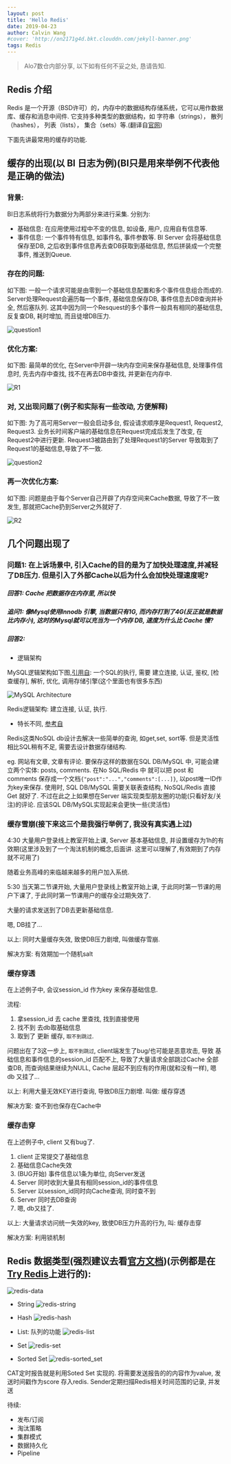 ```yaml
---
layout: post
title: 'Hello Redis'
date: 2019-04-23
author: Calvin Wang
#cover: 'http://on2171g4d.bkt.clouddn.com/jekyll-banner.png'
tags: Redis
---
```


> Alo7数仓内部分享, 以下如有任何不妥之处, 恳请告知.


## Redis 介绍
Redis 是一个开源（BSD许可）的，内存中的数据结构存储系统，它可以用作数据库、缓存和消息中间件. 它支持多种类型的数据结构，如 字符串（strings）， 散列（hashes）， 列表（lists）， 集合（sets）等.(翻译自[官网](https://redis.io/topics/introduction))

下面先讲最常用的缓存的功能.

## 缓存的出现(以 BI 日志为例)(BI只是用来举例不代表他是正确的做法)

### 背景:
BI日志系统将行为数据分为两部分来进行采集.
分别为:
  * 基础信息: 在应用使用过程中不变的信息, 如设备, 用户, 应用自有信息等.
  * 事件信息: 一个事件特有信息, 如事件名, 事件参数等.
BI Server 会将基础信息保存至DB, 之后收到事件信息再去查DB获取到基础信息, 然后拼装成一个完整事件, 推送到Queue.

### 存在的问题:
如下图: 一般一个请求可能是由零到一个基础信息配置和多个事件信息组合而成的. Server处理Request会遍历每一个事件, 基础信息保存DB, 事件信息去DB查询并补全, 然后塞队列. 这其中因为同一个Resquest的多个事件一般具有相同的基础信息, 反复查DB, 耗时增加, 而且徒增DB压力.

![question1](/assets/img/201904/hello-redis-1.png)

### 优化方案:
如下图: 最简单的优化, 在Server中开辟一块内存空间来保存基础信息, 处理事件信息时, 先去内存中查找, 找不在再去DB中查找, 并更新在内存中.

![R1](/assets/img/201904/hello-redis-1-1.png)

### 对, 又出现问题了(例子和实际有一些改动, 方便解释)
如下图: 为了高可用Server一般会启动多台, 假设请求顺序是Request1, Request2, Request3. 业务长时间客户端的基础信息在Request完成后发生了改变, 在Request2中进行更新. Request3被路由到了处理Request1的Server 导致取到了Request1的基础信息,导致了不一致.

![question2](/assets/img/201904/hello-redis-2.png)

### 再一次优化方案:
如下图: 问题是由于每个Server自己开辟了内存空间来Cache数据, 导致了不一致发生, 那就把Cache扔到Server之外就好了.

![R2](/assets/img/201904/hello-redis-2-1.png)

## 几个问题出现了

### 问题1: 在上诉场景中, 引入Cache的目的是为了加快处理速度,并减轻了DB压力. 但是引入了外部Cache以后为什么会加快处理速度呢?

##### 回答1: Cache 把数据存在内存里, 所以快

##### 追问1: 像Mysql使用Innodb 引擎, 当数据只有1G, 而内存打到了4G(反正就是数据比内存小), 这时的Mysql就可以充当为一个内存 DB, 速度为什么比 Cache 慢?

##### 回答2: 
* 逻辑架构

MySQL逻辑架构如下图,[引用自](https://www.rathishkumar.in/2016/04/understanding-mysql-architecture.html): 一个SQL的执行, 需要 建立连接, 认证, 鉴权, [检查缓存], 解析, 优化, 调用存储引擎(这个里面也有很多东西)

![MySQL Architecture](/assets/img/201904/mysql-architecture.png)

Redis逻辑架构: 建立连接, 认证, 执行.

* 特长不同, [参考自](https://www.quora.com/Is-NoSQL-faster-than-SQL)

Redis这类NoSQL db设计去解决一些简单的查询, 如get,set, sort等.
但是灵活性相比SQL稍有不足, 需要去设计数据存储结构. 

eg. 网站有文章, 文章有评论. 要保存这样的数据在SQL DB/MySQL 中, 可能会建立两个实体: posts, comments. 在No SQL/Redis 中 就可以把 post 和 comments 保存成一个文档`{"post":"...","comments":[...]}`, 以post唯一ID作为key来保存. 使用时, SQL DB/MySQL 需要关联表查结构, NoSQL/Redis 直接Get 就好了. 不过在此之上如果想在Server 端实现类型朋友圈的功能(只看好友/关注)的评论. 应该SQL DB/MySQL实现起来会更快一些(灵活性)

### 缓存雪崩(接下来这三个是我强行举例了, 我没有真实遇上过)
4:30 大量用户登录线上教室开始上课, Server 基本基础信息, 并设置缓存为1h的有效期(这里涉及到了一个淘汰机制的概念,后面讲. 这里可以理解了,有效期到了内存就不可用了)

随着业务高峰的来临越来越多的用户加入系统.

5:30 当天第二节课开始, 大量用户登录线上教室开始上课, 于此同时第一节课的用户下课了, 于此同时第一节课用户的缓存全过期失效了. 

大量的请求发送到了DB去更新基础信息.

嗯, DB挂了...

以上: 同时大量缓存失效, 致使DB压力剧增, 叫做缓存雪崩.

解决方案: 有效期加一个随机salt

### 缓存穿透

在上述例子中,  会议session_id 作为key 来保存基础信息. 

流程:

1. 拿session_id 去 cache 里查找, 找到直接使用
2. 找不到 去db取基础信息
3. 取到了 更新 缓存, `取不到跳过`.

问题出在了3这一步上, `取不到跳过`, client端发生了bug/也可能是恶意攻击, 导致 基础信息和事件信息的session_id 匹配不上, 导致了大量请求全部跳过Cache 全部查DB, 而查询结果继续为NULL, Cache 层起不到应有的作用(就和没有一样), 嗯 db 又挂了...

以上: 利用大量无效KEY进行查询, 导致DB压力剧增. 叫做: 缓存穿透

解决方案: 查不到也保存在Cache中

### 缓存击穿

在上述例子中, client 又有bug了.

1. client 正常提交了基础信息
2. 基础信息Cache失效
3. (BUG开始) 事件信息以1条为单位, 向Server发送
4. Server 同时收到大量具有相同session_id的事件信息
5. Server 以session_id同时向Cache查询, 同时查不到
6. Server 同时去DB查询
7. 嗯, db又挂了.

以上: 大量请求访问统一失效的key, 致使DB压力升高的行为, 叫: 缓存击穿

解决方案: 利用锁机制

## Redis 数据类型(强烈建议去看[官方文档](https://redis.io/commands))(示例都是在[Try Redis](http://try.redis.io/)上进行的):
![redis-data](/assets/img/201904/redis-data.png)

* String
![redis-string](/assets/img/201904/redis-string.png)

* Hash
![redis-hash](/assets/img/201904/redis-hash.png)

* List: 队列的功能
![redis-list](/assets/img/201904/redis-list.png)

* Set
![redis-set](/assets/img/201904/redis-set.png)

* Sorted Set
![redis-sorted_set](/assets/img/201904/redis-sorted_set.png)

CAT定时报告就是利用Soted Set 实现的. 将需要发送报告的的内容作为value, 发送时间戳作为score 存入redis. Sender定期扫描Redis相关时间范围的记录, 并发送

待续:

* 发布/订阅
* 淘汰策略
* 集群模式
* 数据持久化
* Pipeline
